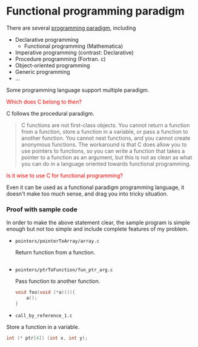 # Functional programming paradigm
There are several [programming paradigm](https://en.wikipedia.org/wiki/Programming_paradigm), including
* Declarative programming
    * Functional programming (Mathematica)
* Imperative programming (contrast: Declarative)
* Procedure programming (Fortran. c)
* Object-oriented programming
* Generic programming
*  ...

Some programming language support multiple paradigm.

<span style="color:red">
Which does C belong to then?
</span>

C follows the procedural paradigm.

> C functions are not first-class objects. You cannot return a function from a function, store a function in a variable, or pass a function to another function. You cannot nest functions, and you cannot create anonymous functions. The workaround is that C does allow you to use pointers to functions, so you can write a function that takes a pointer to a function as an argument, but this is not as clean as what you can do in a language oriented towards functional programming.


<span style="color:red">
Is it wise to use C for functional programming?
</span>

Even it can be used as a functional paradigm programming language, it doesn't make too much sense, and drag you into tricky situation.

### Proof with sample code
In order to make the above statement clear, the sample program is simple enough but not too simple and include complete features of my problem.
* `pointers/pointerToArray/array.c`

   Return function from a function.


   ```c
   
   ```
* `pointers/ptrToFunction/fun_ptr_arg.c`

   Pass function to another function.

   ```c
   void foo(void (*a)()){
       a();
   }
   ```

*  `call_by_reference_1.c`

  Store a function in a variable.

  ```c
  int (* ptr[4]) (int x, int y);
  ```